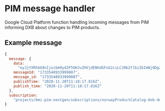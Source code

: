 # PIM message handler

Google Cloud Platform function handling incoming messages from PIM informing DXB about changes to PIM products.

## Example message

```javascript
{
  message: {
    data:
      "eyJjYXRhbG9nIjoibm9yd2F5UHJvZHVjdENhdGFsb2ciLCJ0b2tlbiI6ImNjODg2NTRjYTkwNTQzZGViYTQ4Zjk5ZWExNjhjODI1IiwidGltZXN0YW1wIjoxNjA1MTg1MjM2MTk0LCJ0eXBlIjoiVVBEQVRFRCIsImJhc2VTaXRlIjoibm9yd2F5Qm1pIiwiZW5kUG9pbnRVcmwiOiIvZXhwb3J0cy9jYXRlZ29yaWVzIiwiaXRlbVR5cGUiOiJDQVRFR09SSUVTIn0=",
    messageId: "1733548933999887",
    message_id: "1733548933999887",
    publishTime: "2020-11-20T11:18:17.816Z",
    publish_time: "2020-11-20T11:18:17.816Z"
  },
  subscription:
    "projects/bmi-pim-nextgen/subscriptions/norwayProductCatalog-dxb-dev-sub"
}
```
